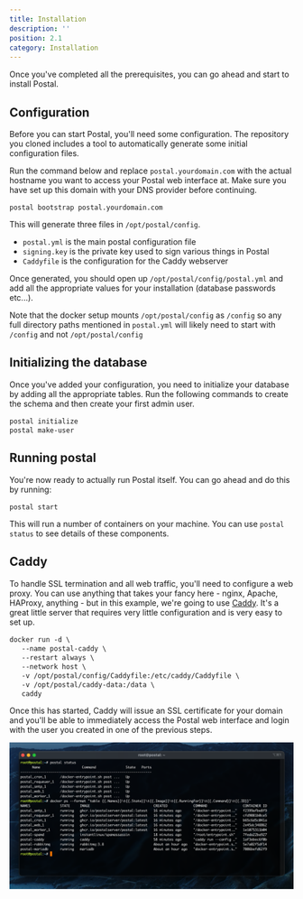 ```yaml
---
title: Installation
description: ''
position: 2.1
category: Installation
---
```


Once you've completed all the prerequisites, you can go ahead and start to install Postal.

## Configuration

Before you can start Postal, you'll need some configuration. The repository you cloned includes a tool to automatically generate some initial configuration files.

Run the command below and replace `postal.yourdomain.com` with the actual hostname you want to access your Postal web interface at. Make sure you have set up this domain with your DNS provider before continuing.

```
postal bootstrap postal.yourdomain.com
```

This will generate three files in `/opt/postal/config`.

* `postal.yml` is the main postal configuration file
* `signing.key` is the private key used to sign various things in Postal
* `Caddyfile` is the configuration for the Caddy webserver

Once generated, you should open up `/opt/postal/config/postal.yml` and add all the appropriate values for your installation (database passwords etc...).

<alert>
Note that the docker setup mounts <code>/opt/postal/config</code> as <code>/config</code> so any full directory paths mentioned in <code>postal.yml</code> will likely need to start with <code>/config</code> and not <code>/opt/postal/config</code>
</alert>

## Initializing the database

Once you've added your configuration, you need to initialize your database by adding all the appropriate tables. Run the following commands to create the schema and then create your first admin user.

```
postal initialize
postal make-user
```

## Running postal

You're now ready to actually run Postal itself. You can go ahead and do this by running:

```
postal start
```

This will run a number of containers on your machine. You can use `postal status` to see details of these components.

## Caddy

To handle SSL termination and all web traffic, you'll need to configure a web proxy. You can use anything that takes your fancy here - nginx, Apache, HAProxy, anything - but in this example, we're going to use [Caddy](https://caddyserver.com). It's a great little server that requires very little configuration and is very easy to set up.

```
docker run -d \
   --name postal-caddy \
   --restart always \
   --network host \
   -v /opt/postal/config/Caddyfile:/etc/caddy/Caddyfile \
   -v /opt/postal/caddy-data:/data \
   caddy
```

Once this has started, Caddy will issue an SSL certificate for your domain and you'll be able to immediately access the Postal web interface and login with the user you created in one of the previous steps.

![Image](/screenshots/Screen-Shot-2021-07-29-23-26-18.23-Qwv2DD40v4jMEoaHtE.png)
